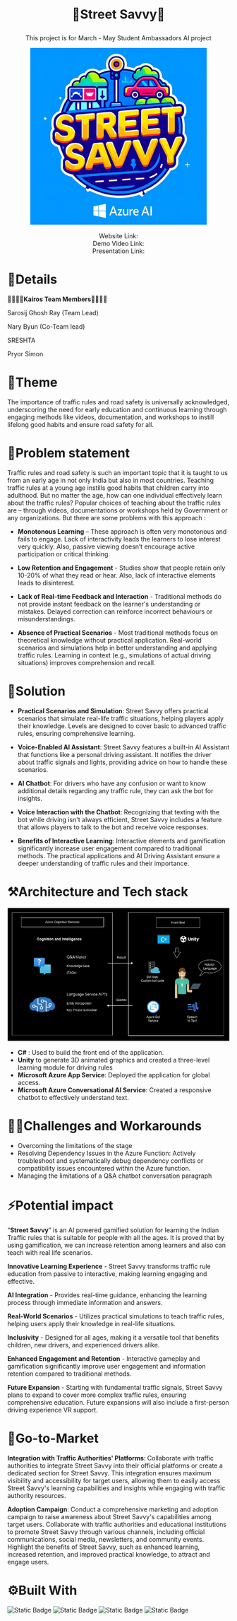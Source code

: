 
 
# <p align="center">🚙Street Savvy🚓
<p align="center">
This project is for March - May Student Ambassadors AI project <p align="center">
<img src="https://raw.githubusercontent.com/Kairos-MLSA/Street-Savvy/25442fa30cf57d6aeeb565cd9ead374acabcd14b/Assets/Street%20Savvy%20logo.%20The%20log.jpg" width="400px" height="400px" alt="logo"></img></p>
<p align="center">Website Link: <br>
Demo Video Link:<br>
Presentation Link:</p>


# 🙌Details  
👨‍🎓👩‍🎓**Kairos Team Members**👨‍🎓👩‍🎓<br>

Sarosij Ghosh Ray (Team Lead)

Nary Byun (Co-Team lead)

SRESHTA

Pryor Simon

#  📝Theme
The importance of traffic rules and road safety is universally acknowledged, underscoring the need for early education and continuous learning through engaging methods like videos, documentation, and workshops to instill lifelong good habits and ensure road safety for all.
# 🌵Problem statement
 Traffic rules and road safety is such an important topic that it is taught to us from an early age in not only India but also in most countries.
Teaching traffic rules at a young age instills good habits that children carry into adulthood. But no matter the age, how can one individual
effectively learn about the traffic rules? Popular choices of teaching about the traffic rules are – through videos, documentations or workshops
held by Government or any organizations. But there are some problems with this approach :

* **Monotonous Learning** – These approach is often very monotonous and fails to engage. Lack of interactivity leads the learners to lose interest
very quickly. Also, passive viewing doesn’t encourage active participation or critical thinking.

* **Low Retention and Engagement** - Studies show that people retain only 10-20% of what they read or hear. Also, lack of interactive elements
leads to disinterest.

* **Lack of Real-time Feedback and Interaction** - Traditional methods do not provide instant feedback on the learner's understanding or
mistakes. Delayed correction can reinforce incorrect behaviours or misunderstandings.

* **Absence of Practical Scenarios** - Most traditional methods focus on theoretical knowledge without practical application. Real-world
scenarios and simulations help in better understanding and applying traffic rules. Learning in context (e.g., simulations of actual driving
situations) improves comprehension and recall.
# 🔑Solution
* **Practical Scenarios and Simulation**:
Street Savvy offers practical scenarios that simulate real-life traffic situations, helping players apply their knowledge. Levels are designed to cover basic to advanced traffic rules, ensuring comprehensive learning.

* **Voice-Enabled AI Assistant**:
Street Savvy features a built-in AI Assistant that functions like a personal driving assistant. It notifies the driver about traffic signals and lights, providing advice on how to handle these scenarios.

* **AI Chatbot**:
For drivers who have any confusion or want to know additional details regarding any traffic rule, they can ask the bot for insights.

* **Voice Interaction with the Chatbot**:
Recognizing that texting with the bot while driving isn't always efficient, Street Savvy includes a feature that allows players to talk to the bot and receive voice responses.

* **Benefits of Interactive Learning**:
Interactive elements and gamification significantly increase user engagement compared to traditional methods. The practical applications and AI Driving Assistant ensure a deeper understanding of traffic rules and their importance.
# ⚒️Architecture and Tech stack
<img src="https://raw.githubusercontent.com/Kairos-MLSA/Street-Savvy/9e9099a30d8c7d241fca1bc92eecd36633195c2c/Assets/street%20savvy.jpg" ></img>

* **C#** : Used to build the front end of the application.
* **Unity** to generate 3D animated graphics and created a three-level learning module for driving rules
* **Microsoft Azure App Service**: Deployed the application for global access.
* **Microsoft Azure Conversational AI Service**: Created a responsive chatbot to effectively understand text.
# 👩‍🏫Challenges and Workarounds
* Overcoming the limitations of the stage
* Resolving Dependency Issues in the Azure Function: Actively troubleshoot and systematically debug dependency conflicts or compatibility issues encountered within the Azure function.
* Managing the limitations of a Q&A chatbot conversation paragraph
    
# ⚡Potential impact
“**Street Savvy**” is an AI powered gamified solution for learning the Indian Traffic rules that is suitable for people with all the ages. It is proved that
by using gamification, we can increase retention among learners and also can teach with real life scenarios.

**Innovative Learning Experience** - Street Savvy transforms traffic rule education from passive to interactive, making learning engaging and
effective.

**AI Integration** - Provides real-time guidance, enhancing the learning process through immediate information and answers.

**Real-World Scenarios** - Utilizes practical simulations to teach traffic rules, helping users apply their knowledge in real-life situations.

**Inclusivity** - Designed for all ages, making it a versatile tool that benefits children, new drivers, and experienced drivers alike.

**Enhanced Engagement and Retention** - Interactive gameplay and gamification significantly improve user engagement and information
retention compared to traditional methods.

**Future Expansion** - Starting with fundamental traffic signals, Street Savvy plans to expand to cover more complex traffic rules, ensuring
comprehensive education. Future expansions will also include a first-person driving experience VR support.
# 🎯Go-to-Market
**Integration with Traffic Authorities' Platforms**: Collaborate with traffic authorities to integrate Street Savvy into their official platforms or create a dedicated section for Street Savvy. This integration ensures maximum visibility and accessibility for target users, allowing them to easily access Street Savvy's learning capabilities and insights while engaging with traffic authority resources.

**Adoption Campaign**: Conduct a comprehensive marketing and adoption campaign to raise awareness about Street Savvy's capabilities among target users. Collaborate with traffic authorities and educational institutions to promote Street Savvy through various channels, including official communications, social media, newsletters, and community events. Highlight the benefits of Street Savvy, such as enhanced learning, increased retention, and improved practical knowledge, to attract and engage users.

# ⚙️Built With


![Static Badge](https://img.shields.io/badge/Speach%20SDK%20-%20blue)
![Static Badge](https://img.shields.io/badge/Q%26A%20Bot%20-%20skyblue)
![Static Badge](https://img.shields.io/badge/c%23%20-%20purple)
![Static Badge](https://img.shields.io/badge/Unity%20-%20black)
